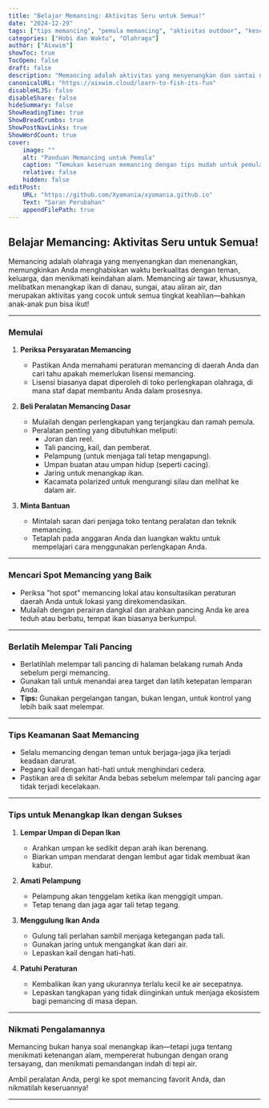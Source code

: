 ```yaml
---
title: "Belajar Memancing: Aktivitas Seru untuk Semua!"
date: "2024-12-29"
tags: ["tips memancing", "pemula memancing", "aktivitas outdoor", "keseruan keluarga"]
categories: ["Hobi dan Waktu", "Olahraga"]
author: ["Aixwim"]
showToc: true
TocOpen: false
draft: false
description: "Memancing adalah aktivitas yang menyenangkan dan santai untuk segala usia. Pelajari dasar-dasar memancing air tawar dengan panduan ramah pemula ini."
canonicalURL: "https://aixwim.cloud/learn-to-fish-its-fun"
disableHLJS: false
disableShare: false
hideSummary: false
ShowReadingTime: true
ShowBreadCrumbs: true
ShowPostNavLinks: true
ShowWordCount: true
cover:
    image: ""
    alt: "Panduan Memancing untuk Pemula"
    caption: "Temukan keseruan memancing dengan tips mudah untuk pemula."
    relative: false
    hidden: false
editPost:
    URL: "https://github.com/Xyomania/xyomania.github.io"
    Text: "Saran Perubahan"
    appendFilePath: true
---
```


## Belajar Memancing: Aktivitas Seru untuk Semua!

Memancing adalah olahraga yang menyenangkan dan menenangkan, memungkinkan Anda menghabiskan waktu berkualitas dengan teman, keluarga, dan menikmati keindahan alam. Memancing air tawar, khususnya, melibatkan menangkap ikan di danau, sungai, atau aliran air, dan merupakan aktivitas yang cocok untuk semua tingkat keahlian—bahkan anak-anak pun bisa ikut!

---

### **Memulai**

1. **Periksa Persyaratan Memancing**  
   - Pastikan Anda memahami peraturan memancing di daerah Anda dan cari tahu apakah memerlukan lisensi memancing.  
   - Lisensi biasanya dapat diperoleh di toko perlengkapan olahraga, di mana staf dapat membantu Anda dalam prosesnya.  

2. **Beli Peralatan Memancing Dasar**  
   - Mulailah dengan perlengkapan yang terjangkau dan ramah pemula.  
   - Peralatan penting yang dibutuhkan meliputi:  
     - Joran dan reel.  
     - Tali pancing, kail, dan pemberat.  
     - Pelampung (untuk menjaga tali tetap mengapung).  
     - Umpan buatan atau umpan hidup (seperti cacing).  
     - Jaring untuk menangkap ikan.  
     - Kacamata polarized untuk mengurangi silau dan melihat ke dalam air.  

3. **Minta Bantuan**  
   - Mintalah saran dari penjaga toko tentang peralatan dan teknik memancing.  
   - Tetaplah pada anggaran Anda dan luangkan waktu untuk mempelajari cara menggunakan perlengkapan Anda.  

---

### **Mencari Spot Memancing yang Baik**

- Periksa "hot spot" memancing lokal atau konsultasikan peraturan daerah Anda untuk lokasi yang direkomendasikan.  
- Mulailah dengan perairan dangkal dan arahkan pancing Anda ke area teduh atau berbatu, tempat ikan biasanya berkumpul.  

---

### **Berlatih Melempar Tali Pancing**

- Berlatihlah melempar tali pancing di halaman belakang rumah Anda sebelum pergi memancing.  
- Gunakan tali untuk menandai area target dan latih ketepatan lemparan Anda.  
- **Tips:** Gunakan pergelangan tangan, bukan lengan, untuk kontrol yang lebih baik saat melempar.  

---

### **Tips Keamanan Saat Memancing**

- Selalu memancing dengan teman untuk berjaga-jaga jika terjadi keadaan darurat.  
- Pegang kail dengan hati-hati untuk menghindari cedera.  
- Pastikan area di sekitar Anda bebas sebelum melempar tali pancing agar tidak terjadi kecelakaan.  

---

### **Tips untuk Menangkap Ikan dengan Sukses**

1. **Lempar Umpan di Depan Ikan**  
   - Arahkan umpan ke sedikit depan arah ikan berenang.  
   - Biarkan umpan mendarat dengan lembut agar tidak membuat ikan kabur.  

2. **Amati Pelampung**  
   - Pelampung akan tenggelam ketika ikan menggigit umpan.  
   - Tetap tenang dan jaga agar tali tetap tegang.  

3. **Menggulung Ikan Anda**  
   - Gulung tali perlahan sambil menjaga ketegangan pada tali.  
   - Gunakan jaring untuk mengangkat ikan dari air.  
   - Lepaskan kail dengan hati-hati.  

4. **Patuhi Peraturan**  
   - Kembalikan ikan yang ukurannya terlalu kecil ke air secepatnya.  
   - Lepaskan tangkapan yang tidak diinginkan untuk menjaga ekosistem bagi pemancing di masa depan.  

---

### **Nikmati Pengalamannya**

Memancing bukan hanya soal menangkap ikan—tetapi juga tentang menikmati ketenangan alam, mempererat hubungan dengan orang tersayang, dan menikmati pemandangan indah di tepi air.

Ambil peralatan Anda, pergi ke spot memancing favorit Anda, dan nikmatilah keseruannya!  

---
